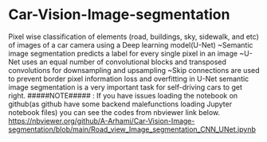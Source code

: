 # Car-Vision-Image-segmentation
Pixel wise classification of elements (road, buildings, sky, sidewalk, and etc) of images of a car camera using a Deep learning model(U-Net)
~Semantic image segmentation predicts a label for every single pixel in an image
~U-Net uses an equal number of convolutional blocks and transposed convolutions for downsampling and upsampling
~Skip connections are used to prevent border pixel information loss and overfitting in U-Net
semantic image segmentation is a very important task for self-driving cars to get right.
#####NOTE##### : If you have issues loading the notebook on github(as github have some backend malefunctions loading Jupyter notebook files) you can see the codes from nbviewer link below.
https://nbviewer.org/github/A-Arhami/Car-Vision-Image-segmentation/blob/main/Road_view_Image_segmentation_CNN_UNet.ipynb
